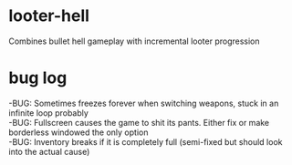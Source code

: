 # looter-hell
Combines bullet hell gameplay with incremental looter progression



# bug log
-BUG: Sometimes freezes forever when switching weapons, stuck in an infinite loop probably  
-BUG: Fullscreen causes the game to shit its pants. Either fix or make borderless windowed the only option  
-BUG: Inventory breaks if it is completely full (semi-fixed but should look into the actual cause)  